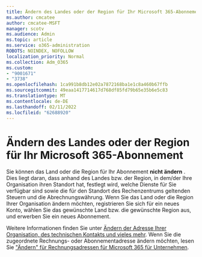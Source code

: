 ```yaml
---
title: Ändern des Landes oder der Region für Ihr Microsoft 365-Abonnement
ms.author: cmcatee
author: cmcatee-MSFT
manager: scotv
ms.audience: Admin
ms.topic: article
ms.service: o365-administration
ROBOTS: NOINDEX, NOFOLLOW
localization_priority: Normal
ms.collection: Adm_O365
ms.custom:
- "9001671"
- "3738"
ms.openlocfilehash: 1ca991b8db12e02a7872168ba1e1c8a460b67ffb
ms.sourcegitcommit: 49eaa1417714617d768df85fd79b65e35b6e5c83
ms.translationtype: MT
ms.contentlocale: de-DE
ms.lasthandoff: 02/11/2022
ms.locfileid: "62688920"
---
```

# <a name="change-the-country-or-region-for-your-microsoft-365-subscription"></a>Ändern des Landes oder der Region für Ihr Microsoft 365-Abonnement

Sie können das Land oder die Region für Ihr Abonnement **nicht ändern** . Dies liegt daran, dass anhand des Landes bzw. der Region, in dem/der Ihre Organisation ihren Standort hat, festlegt wird, welche Dienste für Sie verfügbar sind sowie die für den Standort des Rechenzentrums geltenden Steuern und die Abrechnungswährung. Wenn Sie das Land oder die Region Ihrer Organisation ändern möchten, registrieren Sie sich für ein neues Konto, wählen Sie das gewünschte Land bzw. die gewünschte Region aus, und erwerben Sie ein neues Abonnement.

Weitere Informationen finden Sie unter [Ändern der Adresse Ihrer Organisation, des technischen Kontakts und vieles mehr](https://docs.microsoft.com/microsoft-365/admin/manage/change-address-contact-and-more). Wenn Sie die zugeordnete Rechnungs- oder Abonnementadresse ändern möchten, lesen Sie ["Ändern" für Rechnungsadressen für Microsoft 365 für Unternehmen](https://docs.microsoft.com/microsoft-365/commerce/billing-and-payments/change-your-billing-addresses). 
